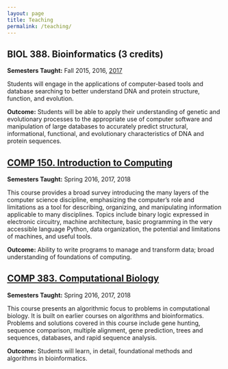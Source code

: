 ```yaml
---
layout: page
title: Teaching
permalink: /teaching/
---
```


## BIOL 388. Bioinformatics (3 credits) 

**Semesters Taught:** Fall 2015, 2016, [2017](https://hwheeler01.github.io/syllabi/biol388_MoWe_Fall17.pdf)

Students will engage in the applications of computer-based tools and database searching to better understand DNA and protein structure, function, and evolution.

**Outcome:** Students will be able to apply their understanding of genetic and evolutionary processes to the appropriate use of computer software and manipulation of large databases to accurately predict structural, informational, functional, and evolutionary characteristics of DNA and protein sequences.

## [COMP 150. Introduction to Computing](https://hwheeler01.github.io/comp150/)

**Semesters Taught:** Spring 2016, 2017, 2018

This course provides a broad survey introducing the many layers of the computer science discipline, emphasizing the computer’s role and limitations as a tool for describing, organizing, and manipulating information applicable to many disciplines. Topics include binary logic expressed in electronic circuitry, machine architecture, basic programming in the very accessible language Python, data organization, the potential and limitations of machines, and useful tools.

**Outcome:** Ability to write programs to manage and transform data; broad understanding of foundations of computing.

## [COMP 383. Computational Biology](https://hwheeler01.github.io/CompBio/)

**Semesters Taught:** Spring 2016, 2017, 2018

This course presents an algorithmic focus to problems in computational biology. It is built on earlier courses on algorithms and bioinformatics. Problems and solutions covered in this course include gene hunting, sequence comparison, multiple alignment, gene prediction, trees and sequences, databases, and rapid sequence analysis.

**Outcome:** Students will learn, in detail, foundational methods and algorithms in bioinformatics.



